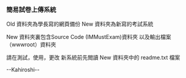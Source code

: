 ### 簡易試卷上傳系統

Old 資料夾為學長寫的網頁備份 New 資料夾為新寫的考試系統

New 資料夾裏包含Source Code (IMMustExam)資料夾 以及輸出檔案（wwwroot）資料夾

請在測試，使用，更改 新系統前先閲讀 New 資料夾中的 readme.txt 檔案

--Kahiroshi--
